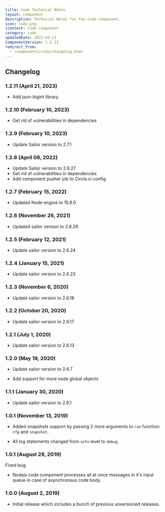 ```yaml
---
title: Code Technical Notes
layout: component
description: Technical Notes for the Code component.
icon: code.png
icontext: Code component
category: code
updatedDate: 2023-04-21
ComponentVersion: 1.2.11
redirect_from:
  - /components/code/changelog.html
---
```


## Changelog

### 1.2.11 (April 21, 2023)

* Add json-bigint library

### 1.2.10 (February 10, 2023)

* Get rid of vulnerabilities in dependencies

### 1.2.9 (February 10, 2023)

* Update Sailor version to 2.7.1

### 1.2.8 (April 08, 2022)

* Update Sailor version to 2.6.27
* Get rid of vulnerabilities in dependencies
* Add component pusher job to Circle.ci config

### 1.2.7 (February 15, 2022)

* Updated Node engine to 15.8.0

### 1.2.6 (November 26, 2021)

* Updated sailor version to 2.6.26

### 1.2.5 (February 12, 2021)

* Update sailor version to 2.6.24

### 1.2.4 (January 15, 2021)

* Update sailor version to 2.6.23

### 1.2.3 (November 6, 2020)

* Update sailor version to 2.6.18

### 1.2.2 (October 20, 2020)

* Update sailor version to 2.6.17

### 1.2.1 (July 1, 2020)

* Update sailor version to 2.6.13

### 1.2.0 (May 19, 2020)

* Update sailor version to 2.6.7

* Add support for more node global objects

### 1.1.1 (January 30, 2020)

* Update sailor version to 2.6.1

### 1.0.1 (November 13, 2019)

* Added snapshots support by passing 2 more arguments to `run` function: `cfg` and `snapshot`.

* All log statements changed from `info` level to `debug`.

### 1.0.1 (August 28, 2019)

Fixed bug:

* Nodejs code component processes all at once messages in it's input queue in case of asynchronous code body.

### 1.0.0 (August 2, 2019)

* Initial release which includes a bunch of previous unversioned releases.
